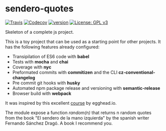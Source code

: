 # sendero-quotes

[![Travis](https://img.shields.io/travis/jpcano/sendero-quotes.svg)](https://travis-ci.org/jpcano/sendero-quotes)
[![Codecov](https://img.shields.io/codecov/c/github/jpcano/sendero-quotes.svg)](https://codecov.io/gh/jpcano/sendero-quotes)
[![version](https://img.shields.io/npm/v/sendero-quotes.svg)](http://npm.im/sendero-quotes)
[![License: GPL v3](https://img.shields.io/badge/License-GPL%20v3-blue.svg)](https://www.gnu.org/licenses/gpl-3.0)

Skeleton of a complete js project.

This is a toy project that can be used as a starting point for other projects. It has the following features already configured:

- Transipilation of ES6 code with **babel**
- Tests with **mocha** and **chai**
- Coverage with **nyc**
- Preformated commits with **commitizen** and the CLI **cz-conventional-changelog**
- Pre commit git hooks with **husky**
- Automated npm package release and versioning with **semantic-release**
- Browser build with **webpack**

It was inspired by this excellent [course](https://egghead.io/lessons/javascript-how-to-write-a-javascript-library-automatically-running-tests-before-commits-with-ghooks) by egghead.io.

The module expose a function *random(n)* that returns n random quotes from the book "El sendero de la mano izquierda" by the spanish writer Fernando Sánchez Dragó. A book I recommend you.